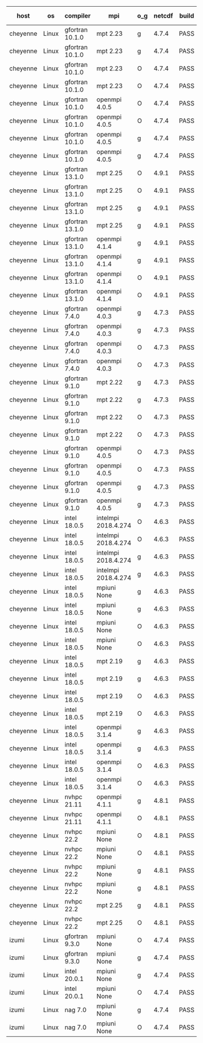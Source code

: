 

| host     | os       | compiler                              | mpi                      | o_g        | netcdf        | build       | u_pass          | u_fail          | s_pass            | s_fail            | e_pass             | e_fail             | nuopc_pass       | nuopc_fail       | artifacts link          |
|----------|----------|---------------------------------------|--------------------------|------------|---------------|-------------|-----------------|-----------------|-------------------|-------------------|--------------------|--------------------|------------------|------------------|-------------------------|
| cheyenne | Linux | gfortran 10.1.0 | mpt 2.23  | g | 4.7.4  | PASS | 14059 | 0 | 49 | 0 | 81 | 0 | 53 | 0 | <a href="https://github.com/esmf-org/esmf-test-artifacts/tree/078ea3365f32d0bff5f94b610cb57338e822f469/fix_abort_trace/gfortran/10.1.0/g/mpt/2.23" target="_blank">078ea33</a> | 
| cheyenne | Linux | gfortran 10.1.0 | mpt 2.23  | g | 4.7.4  | PASS | 14059 | 0 | 49 | 0 | 81 | 0 | 53 | 0 | <a href="https://github.com/esmf-org/esmf-test-artifacts/tree/3bb2e95263c52613ed474dbaa6953187139021a4/fix_abort_trace/gfortran/10.1.0/g/mpt/2.23" target="_blank">3bb2e95</a> | 
| cheyenne | Linux | gfortran 10.1.0 | mpt 2.23  | O | 4.7.4  | PASS | 14059 | 0 | 49 | 0 | 81 | 0 | 53 | 0 | <a href="https://github.com/esmf-org/esmf-test-artifacts/tree/ec094d23ed4594fc9009cfafc4be5d1898ec2487/fix_abort_trace/gfortran/10.1.0/O/mpt/2.23" target="_blank">ec094d2</a> | 
| cheyenne | Linux | gfortran 10.1.0 | mpt 2.23  | O | 4.7.4  | PASS | 14059 | 0 | 49 | 0 | 81 | 0 | 53 | 0 | <a href="https://github.com/esmf-org/esmf-test-artifacts/tree/85ea03ed74193ff9fe23c409a2f53d40ca589c71/fix_abort_trace/gfortran/10.1.0/O/mpt/2.23" target="_blank">85ea03e</a> | 
| cheyenne | Linux | gfortran 10.1.0 | openmpi 4.0.5  | O | 4.7.4  | PASS | 14059 | 0 | 49 | 0 | 81 | 0 | 53 | 0 | <a href="https://github.com/esmf-org/esmf-test-artifacts/tree/91ada7dd15da3daf016dd630b825bfbd420f9578/fix_abort_trace/gfortran/10.1.0/O/openmpi/4.0.5" target="_blank">91ada7d</a> | 
| cheyenne | Linux | gfortran 10.1.0 | openmpi 4.0.5  | O | 4.7.4  | PASS | 14059 | 0 | 49 | 0 | 81 | 0 | 53 | 0 | <a href="https://github.com/esmf-org/esmf-test-artifacts/tree/d411c2686d23248832d423445269781e8ded6a50/fix_abort_trace/gfortran/10.1.0/O/openmpi/4.0.5" target="_blank">d411c26</a> | 
| cheyenne | Linux | gfortran 10.1.0 | openmpi 4.0.5  | g | 4.7.4  | PASS | 14059 | 0 | 49 | 0 | 81 | 0 | 52 | 1 | <a href="https://github.com/esmf-org/esmf-test-artifacts/tree/7467ed1586d28ff4f0b18395055f1457e4806da6/fix_abort_trace/gfortran/10.1.0/g/openmpi/4.0.5" target="_blank">7467ed1</a> | 
| cheyenne | Linux | gfortran 10.1.0 | openmpi 4.0.5  | g | 4.7.4  | PASS | 14059 | 0 | 49 | 0 | 81 | 0 | 53 | 0 | <a href="https://github.com/esmf-org/esmf-test-artifacts/tree/876a4587057781899fa6f99d42f6c975740686b2/fix_abort_trace/gfortran/10.1.0/g/openmpi/4.0.5" target="_blank">876a458</a> | 
| cheyenne | Linux | gfortran 13.1.0 | mpt 2.25  | O | 4.9.1  | PASS | 14059 | 0 | 49 | 0 | 81 | 0 | 53 | 0 | <a href="https://github.com/esmf-org/esmf-test-artifacts/tree/bbb185267a8a4bb3479ea9fe358d2b76277793dd/fix_abort_trace/gfortran/13.1.0/O/mpt/2.25" target="_blank">bbb1852</a> | 
| cheyenne | Linux | gfortran 13.1.0 | mpt 2.25  | O | 4.9.1  | PASS | 14059 | 0 | 49 | 0 | 81 | 0 | 53 | 0 | <a href="https://github.com/esmf-org/esmf-test-artifacts/tree/e8dd2d502c5d37ff73b00cd5ecf401f11998dc19/fix_abort_trace/gfortran/13.1.0/O/mpt/2.25" target="_blank">e8dd2d5</a> | 
| cheyenne | Linux | gfortran 13.1.0 | mpt 2.25  | g | 4.9.1  | PASS | 14059 | 0 | 49 | 0 | 81 | 0 | 53 | 0 | <a href="https://github.com/esmf-org/esmf-test-artifacts/tree/4d723998461a5b6021e731d3eb35a54694e6f274/fix_abort_trace/gfortran/13.1.0/g/mpt/2.25" target="_blank">4d72399</a> | 
| cheyenne | Linux | gfortran 13.1.0 | mpt 2.25  | g | 4.9.1  | PASS | 14059 | 0 | 49 | 0 | 81 | 0 | 53 | 0 | <a href="https://github.com/esmf-org/esmf-test-artifacts/tree/88d12db982210c034c49821701cbfffac7c853a5/fix_abort_trace/gfortran/13.1.0/g/mpt/2.25" target="_blank">88d12db</a> | 
| cheyenne | Linux | gfortran 13.1.0 | openmpi 4.1.4  | g | 4.9.1  | PASS | 14059 | 0 | 49 | 0 | 81 | 0 | 44 | 9 | <a href="https://github.com/esmf-org/esmf-test-artifacts/tree/05a964f61f85eb0e5f9dd53ccbd53e7f23eca376/fix_abort_trace/gfortran/13.1.0/g/openmpi/4.1.4" target="_blank">05a964f</a> | 
| cheyenne | Linux | gfortran 13.1.0 | openmpi 4.1.4  | g | 4.9.1  | PASS | 14059 | 0 | 49 | 0 | 81 | 0 | 44 | 9 | <a href="https://github.com/esmf-org/esmf-test-artifacts/tree/4f5cc94c436d07af17f0eb8e42bfb8cdcbb91123/fix_abort_trace/gfortran/13.1.0/g/openmpi/4.1.4" target="_blank">4f5cc94</a> | 
| cheyenne | Linux | gfortran 13.1.0 | openmpi 4.1.4  | O | 4.9.1  | PASS | 14059 | 0 | 49 | 0 | 81 | 0 | 44 | 9 | <a href="https://github.com/esmf-org/esmf-test-artifacts/tree/4cfe8462f6c5b4bae0f13586da6bb6e60df0bedf/fix_abort_trace/gfortran/13.1.0/O/openmpi/4.1.4" target="_blank">4cfe846</a> | 
| cheyenne | Linux | gfortran 13.1.0 | openmpi 4.1.4  | O | 4.9.1  | PASS | 14059 | 0 | 49 | 0 | 81 | 0 | 44 | 9 | <a href="https://github.com/esmf-org/esmf-test-artifacts/tree/d42773b9720ea1d6b2ccaedecfd909abffe82cb1/fix_abort_trace/gfortran/13.1.0/O/openmpi/4.1.4" target="_blank">d42773b</a> | 
| cheyenne | Linux | gfortran 7.4.0 | openmpi 4.0.3  | g | 4.7.3  | PASS | 14059 | 0 | 49 | 0 | 81 | 0 | 53 | 0 | <a href="https://github.com/esmf-org/esmf-test-artifacts/tree/30620bab5d107c634d3fe2d299d040308e60c024/fix_abort_trace/gfortran/7.4.0/g/openmpi/4.0.3" target="_blank">30620ba</a> | 
| cheyenne | Linux | gfortran 7.4.0 | openmpi 4.0.3  | g | 4.7.3  | PASS | 14059 | 0 | 49 | 0 | 81 | 0 | 53 | 0 | <a href="https://github.com/esmf-org/esmf-test-artifacts/tree/0f995d0b113d707da6d976eaed19170598ffbde8/fix_abort_trace/gfortran/7.4.0/g/openmpi/4.0.3" target="_blank">0f995d0</a> | 
| cheyenne | Linux | gfortran 7.4.0 | openmpi 4.0.3  | O | 4.7.3  | PASS | 14059 | 0 | 49 | 0 | 81 | 0 | 53 | 0 | <a href="https://github.com/esmf-org/esmf-test-artifacts/tree/b7dbaaf339c6102eb3a921b726ed6428a395b3f6/fix_abort_trace/gfortran/7.4.0/O/openmpi/4.0.3" target="_blank">b7dbaaf</a> | 
| cheyenne | Linux | gfortran 7.4.0 | openmpi 4.0.3  | O | 4.7.3  | PASS | 14059 | 0 | 49 | 0 | 81 | 0 | 53 | 0 | <a href="https://github.com/esmf-org/esmf-test-artifacts/tree/309618b1833bfd0dd85b1bb6f284fd72dcee79e2/fix_abort_trace/gfortran/7.4.0/O/openmpi/4.0.3" target="_blank">309618b</a> | 
| cheyenne | Linux | gfortran 9.1.0 | mpt 2.22  | g | 4.7.3  | PASS | 14059 | 0 | 49 | 0 | 81 | 0 | 53 | 0 | <a href="https://github.com/esmf-org/esmf-test-artifacts/tree/5b9cf31ce8cca6878a8cb6ef7ba6956338d31b1b/fix_abort_trace/gfortran/9.1.0/g/mpt/2.22" target="_blank">5b9cf31</a> | 
| cheyenne | Linux | gfortran 9.1.0 | mpt 2.22  | g | 4.7.3  | PASS | 14059 | 0 | 49 | 0 | 81 | 0 | 53 | 0 | <a href="https://github.com/esmf-org/esmf-test-artifacts/tree/6a5fd349f8efb6cff4246d1dacc895cc73e7e80d/fix_abort_trace/gfortran/9.1.0/g/mpt/2.22" target="_blank">6a5fd34</a> | 
| cheyenne | Linux | gfortran 9.1.0 | mpt 2.22  | O | 4.7.3  | PASS | 14059 | 0 | 49 | 0 | 81 | 0 | 53 | 0 | <a href="https://github.com/esmf-org/esmf-test-artifacts/tree/ab1b2ff65b70fe56b168458f7a12994b22b7488c/fix_abort_trace/gfortran/9.1.0/O/mpt/2.22" target="_blank">ab1b2ff</a> | 
| cheyenne | Linux | gfortran 9.1.0 | mpt 2.22  | O | 4.7.3  | PASS | 14059 | 0 | 49 | 0 | 81 | 0 | 53 | 0 | <a href="https://github.com/esmf-org/esmf-test-artifacts/tree/965030d6b51dd33cbe183cb8c0d669c700c12656/fix_abort_trace/gfortran/9.1.0/O/mpt/2.22" target="_blank">965030d</a> | 
| cheyenne | Linux | gfortran 9.1.0 | openmpi 4.0.5  | O | 4.7.3  | PASS | 14059 | 0 | 49 | 0 | 81 | 0 | 53 | 0 | <a href="https://github.com/esmf-org/esmf-test-artifacts/tree/c7763bfa007b1746f8b4a9716b91a1ba60822d61/fix_abort_trace/gfortran/9.1.0/O/openmpi/4.0.5" target="_blank">c7763bf</a> | 
| cheyenne | Linux | gfortran 9.1.0 | openmpi 4.0.5  | O | 4.7.3  | PASS | 14059 | 0 | 49 | 0 | 81 | 0 | 53 | 0 | <a href="https://github.com/esmf-org/esmf-test-artifacts/tree/05f0fec5da63217c2b25d4d642c8ba6bab2e7213/fix_abort_trace/gfortran/9.1.0/O/openmpi/4.0.5" target="_blank">05f0fec</a> | 
| cheyenne | Linux | gfortran 9.1.0 | openmpi 4.0.5  | g | 4.7.3  | PASS | 14059 | 0 | 49 | 0 | 81 | 0 | 53 | 0 | <a href="https://github.com/esmf-org/esmf-test-artifacts/tree/645a401573595e67d3df806fad5201344975b0f8/fix_abort_trace/gfortran/9.1.0/g/openmpi/4.0.5" target="_blank">645a401</a> | 
| cheyenne | Linux | gfortran 9.1.0 | openmpi 4.0.5  | g | 4.7.3  | PASS | 14059 | 0 | 49 | 0 | 81 | 0 | 53 | 0 | <a href="https://github.com/esmf-org/esmf-test-artifacts/tree/372f2f7e7324e9fd6151fd17290a00281f870ef8/fix_abort_trace/gfortran/9.1.0/g/openmpi/4.0.5" target="_blank">372f2f7</a> | 
| cheyenne | Linux | intel 18.0.5 | intelmpi 2018.4.274  | O | 4.6.3  | PASS | 14059 | 0 | 49 | 0 | 81 | 0 | 53 | 0 | <a href="https://github.com/esmf-org/esmf-test-artifacts/tree/f1ba783d7cc94d6600d5afb90e0d5449e10fd08a/fix_abort_trace/intel/18.0.5/O/intelmpi/2018.4.274" target="_blank">f1ba783</a> | 
| cheyenne | Linux | intel 18.0.5 | intelmpi 2018.4.274  | O | 4.6.3  | PASS | None | None | None | None | None | None | None | None | <a href="https://github.com/esmf-org/esmf-test-artifacts/tree/2981de89338e792218e96dde2fbfcf54867d083f/fix_abort_trace/intel/18.0.5/O/intelmpi/2018.4.274" target="_blank">2981de8</a> | 
| cheyenne | Linux | intel 18.0.5 | intelmpi 2018.4.274  | g | 4.6.3  | PASS | 14059 | 0 | 49 | 0 | 81 | 0 | 53 | 0 | <a href="https://github.com/esmf-org/esmf-test-artifacts/tree/ad922c83f4f2f0449a8c57712d2f2c6d52e5ae05/fix_abort_trace/intel/18.0.5/g/intelmpi/2018.4.274" target="_blank">ad922c8</a> | 
| cheyenne | Linux | intel 18.0.5 | intelmpi 2018.4.274  | g | 4.6.3  | PASS | None | None | None | None | None | None | None | None | <a href="https://github.com/esmf-org/esmf-test-artifacts/tree/fa4e416ace11a102480843da6e384e2315e3ab48/fix_abort_trace/intel/18.0.5/g/intelmpi/2018.4.274" target="_blank">fa4e416</a> | 
| cheyenne | Linux | intel 18.0.5 | mpiuni None  | g | 4.6.3  | PASS | 12415 | 0 | 8 | 0 | 44 | 0 | None | None | <a href="https://github.com/esmf-org/esmf-test-artifacts/tree/97ad9ea86bdd2d3572f9dbcd1dd7a3a2c2cce9b1/fix_abort_trace/intel/18.0.5/g/mpiuni/None" target="_blank">97ad9ea</a> | 
| cheyenne | Linux | intel 18.0.5 | mpiuni None  | g | 4.6.3  | PASS | 12415 | 0 | 8 | 0 | 44 | 0 | None | None | <a href="https://github.com/esmf-org/esmf-test-artifacts/tree/f8aa5473f3259f0dd0832d82ab00a47f5b7db070/fix_abort_trace/intel/18.0.5/g/mpiuni/None" target="_blank">f8aa547</a> | 
| cheyenne | Linux | intel 18.0.5 | mpiuni None  | O | 4.6.3  | PASS | 12415 | 0 | 8 | 0 | 44 | 0 | None | None | <a href="https://github.com/esmf-org/esmf-test-artifacts/tree/e315a19b255f272de4a539785325156a9e8c669b/fix_abort_trace/intel/18.0.5/O/mpiuni/None" target="_blank">e315a19</a> | 
| cheyenne | Linux | intel 18.0.5 | mpiuni None  | O | 4.6.3  | PASS | 12415 | 0 | 8 | 0 | 44 | 0 | None | None | <a href="https://github.com/esmf-org/esmf-test-artifacts/tree/1c676b752e8924abf75603a66edf82c1cec4cc64/fix_abort_trace/intel/18.0.5/O/mpiuni/None" target="_blank">1c676b7</a> | 
| cheyenne | Linux | intel 18.0.5 | mpt 2.19  | g | 4.6.3  | PASS | 14059 | 0 | 49 | 0 | 81 | 0 | 53 | 0 | <a href="https://github.com/esmf-org/esmf-test-artifacts/tree/efa46ab8bde8ccf94e4619c1c50fecac997ed851/fix_abort_trace/intel/18.0.5/g/mpt/2.19" target="_blank">efa46ab</a> | 
| cheyenne | Linux | intel 18.0.5 | mpt 2.19  | g | 4.6.3  | PASS | None | None | None | None | None | None | None | None | <a href="https://github.com/esmf-org/esmf-test-artifacts/tree/aa634197023fe7c8be707a3f99b1d6ec178f9027/fix_abort_trace/intel/18.0.5/g/mpt/2.19" target="_blank">aa63419</a> | 
| cheyenne | Linux | intel 18.0.5 | mpt 2.19  | O | 4.6.3  | PASS | 14059 | 0 | 49 | 0 | 81 | 0 | 53 | 0 | <a href="https://github.com/esmf-org/esmf-test-artifacts/tree/ea390fd1c4958a504fec5df2f09ef1a8d9ee9030/fix_abort_trace/intel/18.0.5/O/mpt/2.19" target="_blank">ea390fd</a> | 
| cheyenne | Linux | intel 18.0.5 | mpt 2.19  | O | 4.6.3  | PASS | None | None | None | None | None | None | None | None | <a href="https://github.com/esmf-org/esmf-test-artifacts/tree/7523753e2b3cbd885645843a7503d3b1c224ad48/fix_abort_trace/intel/18.0.5/O/mpt/2.19" target="_blank">7523753</a> | 
| cheyenne | Linux | intel 18.0.5 | openmpi 3.1.4  | g | 4.6.3  | PASS | 14059 | 0 | 49 | 0 | 81 | 0 | 53 | 0 | <a href="https://github.com/esmf-org/esmf-test-artifacts/tree/5ddc51f34444da9d5cf19b91b58993a6df3e672b/fix_abort_trace/intel/18.0.5/g/openmpi/3.1.4" target="_blank">5ddc51f</a> | 
| cheyenne | Linux | intel 18.0.5 | openmpi 3.1.4  | g | 4.6.3  | PASS | None | None | None | None | None | None | None | None | <a href="https://github.com/esmf-org/esmf-test-artifacts/tree/2f216f5754737290b3a44511afa16c612837b57b/fix_abort_trace/intel/18.0.5/g/openmpi/3.1.4" target="_blank">2f216f5</a> | 
| cheyenne | Linux | intel 18.0.5 | openmpi 3.1.4  | O | 4.6.3  | PASS | 14059 | 0 | 49 | 0 | 81 | 0 | 53 | 0 | <a href="https://github.com/esmf-org/esmf-test-artifacts/tree/c0d869262c73cb8df0d0c27004d8fd7388cdd5e2/fix_abort_trace/intel/18.0.5/O/openmpi/3.1.4" target="_blank">c0d8692</a> | 
| cheyenne | Linux | intel 18.0.5 | openmpi 3.1.4  | O | 4.6.3  | PASS | None | None | None | None | None | None | None | None | <a href="https://github.com/esmf-org/esmf-test-artifacts/tree/50a03803bb8def31fe94b25a62d56f9ae7e6b9a9/fix_abort_trace/intel/18.0.5/O/openmpi/3.1.4" target="_blank">50a0380</a> | 
| cheyenne | Linux | nvhpc 21.11 | openmpi 4.1.1  | g | 4.8.1  | PASS | 14057 | 2 | 49 | 0 | 81 | 0 | 45 | 8 | <a href="https://github.com/esmf-org/esmf-test-artifacts/tree/e69c51f8fd8008faf65f5ce45199ac8c07b79d72/fix_abort_trace/nvhpc/21.11/g/openmpi/4.1.1" target="_blank">e69c51f</a> | 
| cheyenne | Linux | nvhpc 21.11 | openmpi 4.1.1  | O | 4.8.1  | PASS | 14055 | 4 | 49 | 0 | 81 | 0 | 45 | 8 | <a href="https://github.com/esmf-org/esmf-test-artifacts/tree/8426d3ada3b3469297c60952f948c6fc873563fa/fix_abort_trace/nvhpc/21.11/O/openmpi/4.1.1" target="_blank">8426d3a</a> | 
| cheyenne | Linux | nvhpc 22.2 | mpiuni None  | O | 4.8.1  | PASS | 12413 | 2 | 8 | 0 | 44 | 0 | None | None | <a href="https://github.com/esmf-org/esmf-test-artifacts/tree/683411b2d8ea8ed24fd3b7baad5e6094749bf60d/fix_abort_trace/nvhpc/22.2/O/mpiuni/None" target="_blank">683411b</a> | 
| cheyenne | Linux | nvhpc 22.2 | mpiuni None  | O | 4.8.1  | PASS | 12413 | 2 | 8 | 0 | 44 | 0 | None | None | <a href="https://github.com/esmf-org/esmf-test-artifacts/tree/a4a61b4484de472c7986e14a16bbc90296569e3d/fix_abort_trace/nvhpc/22.2/O/mpiuni/None" target="_blank">a4a61b4</a> | 
| cheyenne | Linux | nvhpc 22.2 | mpiuni None  | g | 4.8.1  | PASS | 12415 | 0 | 8 | 0 | 44 | 0 | None | None | <a href="https://github.com/esmf-org/esmf-test-artifacts/tree/d2159d24151ce6903796a81f8e150046de00a5fa/fix_abort_trace/nvhpc/22.2/g/mpiuni/None" target="_blank">d2159d2</a> | 
| cheyenne | Linux | nvhpc 22.2 | mpiuni None  | g | 4.8.1  | PASS | None | None | None | None | None | None | None | None | <a href="https://github.com/esmf-org/esmf-test-artifacts/tree/08bd9441c03a7d52a374fab2306da5e6292571f9/fix_abort_trace/nvhpc/22.2/g/mpiuni/None" target="_blank">08bd944</a> | 
| cheyenne | Linux | nvhpc 22.2 | mpt 2.25  | g | 4.8.1  | PASS | 14059 | 0 | 49 | 0 | 81 | 0 | 45 | 8 | <a href="https://github.com/esmf-org/esmf-test-artifacts/tree/8cd522da8cccac0bf4f422af79eb18bbb9005013/fix_abort_trace/nvhpc/22.2/g/mpt/2.25" target="_blank">8cd522d</a> | 
| cheyenne | Linux | nvhpc 22.2 | mpt 2.25  | O | 4.8.1  | PASS | 14057 | 2 | 49 | 0 | 81 | 0 | 45 | 8 | <a href="https://github.com/esmf-org/esmf-test-artifacts/tree/bdd4e21db798ecf2c6a82b942eff0e42aac12b7e/fix_abort_trace/nvhpc/22.2/O/mpt/2.25" target="_blank">bdd4e21</a> | 
| izumi | Linux | gfortran 9.3.0 | mpiuni None  | O | 4.7.4  | PASS | 12415 | 0 | 8 | 0 | 44 | 0 | None | None | <a href="https://github.com/esmf-org/esmf-test-artifacts/tree/805d3f43e1edd20b866cc6fe98fe7c45d3745376/fix_abort_trace/gfortran/9.3.0/O/mpiuni/None" target="_blank">805d3f4</a> | 
| izumi | Linux | gfortran 9.3.0 | mpiuni None  | g | 4.7.4  | PASS | 12415 | 0 | 8 | 0 | 44 | 0 | None | None | <a href="https://github.com/esmf-org/esmf-test-artifacts/tree/807180666a945d71b6936b09cbf6e2837a3ca85e/fix_abort_trace/gfortran/9.3.0/g/mpiuni/None" target="_blank">8071806</a> | 
| izumi | Linux | intel 20.0.1 | mpiuni None  | g | 4.7.4  | PASS | 12415 | 0 | 8 | 0 | 44 | 0 | None | None | <a href="https://github.com/esmf-org/esmf-test-artifacts/tree/f508f74e49aeda065144d286178fbf6e245dcf78/fix_abort_trace/intel/20.0.1/g/mpiuni/None" target="_blank">f508f74</a> | 
| izumi | Linux | intel 20.0.1 | mpiuni None  | O | 4.7.4  | PASS | 12415 | 0 | 8 | 0 | 44 | 0 | None | None | <a href="https://github.com/esmf-org/esmf-test-artifacts/tree/938324a91e969a8e1323c7312a22e6a12753ef34/fix_abort_trace/intel/20.0.1/O/mpiuni/None" target="_blank">938324a</a> | 
| izumi | Linux | nag 7.0 | mpiuni None  | g | 4.7.4  | PASS | 12415 | 0 | 8 | 0 | 44 | 0 | None | None | <a href="https://github.com/esmf-org/esmf-test-artifacts/tree/a58e9f0edc0bfea7c950f540f143d733098b6089/fix_abort_trace/nag/7.0/g/mpiuni/None" target="_blank">a58e9f0</a> | 
| izumi | Linux | nag 7.0 | mpiuni None  | O | 4.7.4  | PASS | 12415 | 0 | 8 | 0 | 44 | 0 | None | None | <a href="https://github.com/esmf-org/esmf-test-artifacts/tree/5b3884cb58664d07ba32b21079e6792fd01d1a22/fix_abort_trace/nag/7.0/O/mpiuni/None" target="_blank">5b3884c</a> | 
